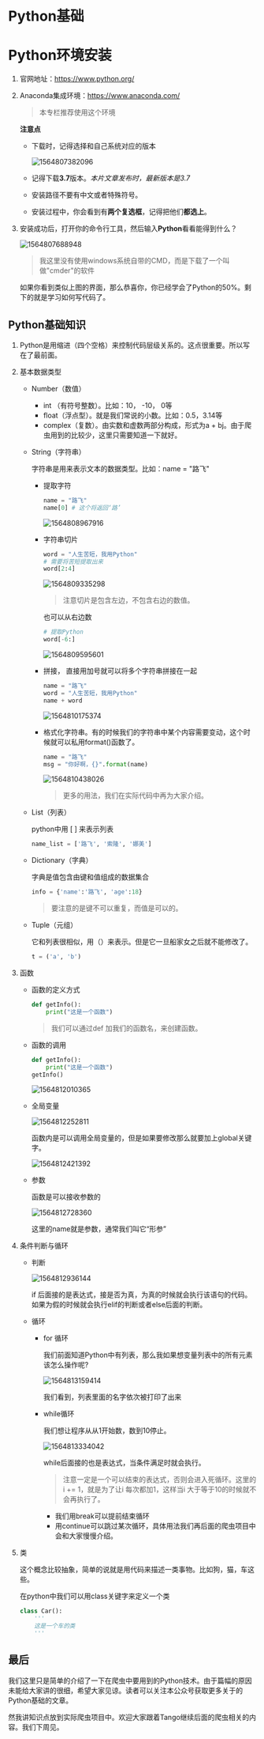 # Python基础

# Python环境安装

1. 官网地址：https://www.python.org/

2. Anaconda集成环境：https://www.anaconda.com/

   > 本专栏推荐使用这个环境

   **注意点**

   - 下载时，记得选择和自己系统对应的版本

     ![1564807382096](C:\Users\baohu\Documents\专栏\img\1564807382096.png )

   - 记得下载**3.7**版本。*本片文章发布时，最新版本是3.7*

   - 安装路径不要有中文或者特殊符号。

   - 安装过程中，你会看到有**两个复选框**，记得把他们**都选上**。

3. 安装成功后，打开你的命令行工具，然后输入**Python**看看能得到什么？

   ![1564807688948](C:\Users\baohu\Documents\专栏\img\1564807688948.png )

   

   > 我这里没有使用windows系统自带的CMD，而是下载了一个叫做"cmder"的软件

   如果你看到类似上图的界面，那么恭喜你，你已经学会了Python的50%。剩下的就是学习如何写代码了。

## Python基础知识

1. Python是用缩进（四个空格）来控制代码层级关系的。这点很重要。所以写在了最前面。

2. 基本数据类型

   - Number（数值）

     - int （有符号整数）。比如：10， -10， 0等
     - float（浮点型）。就是我们常说的小数。比如：0.5，3.14等
     - complex（复数）。由实数和虚数两部分构成，形式为a + bj。由于爬虫用到的比较少，这里只需要知道一下就好。

   - String（字符串）

     字符串是用来表示文本的数据类型。比如：name = "路飞"

     - 提取字符

       ```python
       name = "路飞"
       name[0] # 这个将返回‘路’
       ```

       ![1564808967916](C:\Users\baohu\Documents\专栏\img\1564808967916.png )

     - 字符串切片

       ```python
       word = "人生苦短，我用Python"
       # 需要将苦短提取出来
       word[2:4]
       ```

       ![1564809335298](C:\Users\baohu\Documents\专栏\img\1564809335298.png )

       > 注意切片是包含左边，不包含右边的数值。

       也可以从右边数

       ```python
       # 提取Python
       word[-6:]
       ```

       ![1564809595601](C:\Users\baohu\Documents\专栏\img\1564809595601.png )

     - 拼接， 直接用加号就可以将多个字符串拼接在一起

       ```python
       name = "路飞"
       word = "人生苦短，我用Python"
       name + word
       ```

       ![1564810175374](C:\Users\baohu\Documents\专栏\img\1564810175374.png )

     - 格式化字符串。有的时候我们的字符串中某个内容需要变动，这个时候就可以私用format()函数了。

       ```python
       name = "路飞"
       msg = "你好啊，{}".format(name)
       ```

       ![1564810438026](C:\Users\baohu\Documents\专栏\img\1564810438026.png )

       > 更多的用法，我们在实际代码中再为大家介绍。

   - List（列表）

     python中用 [ ] 来表示列表

     ```python
     name_list = ['路飞', '索隆', '娜美']
     ```

   - Dictionary（字典）

     字典是值包含由键和值组成的数据集合

     ```python
     info = {'name':'路飞', 'age':18}
     ```

     > 要注意的是键不可以重复，而值是可以的。

   - Tuple（元组）

     它和列表很相似，用（）来表示。但是它一旦船家女之后就不能修改了。

     ```python
     t = ('a', 'b')
     ```

3. 函数

   - 函数的定义方式

     ```python
     def getInfo():
         print("这是一个函数")
     ```

     > 我们可以通过def 加我们的函数名，来创建函数。

   - 函数的调用

     ```python
     def getInfo():
         print("这是一个函数")
     getInfo()
     ```

     ![1564812010365](C:\Users\baohu\Documents\专栏\img\1564812010365.png )

   - 全局变量

     ![1564812252811](C:\Users\baohu\Documents\专栏\img\1564812252811.png )

     函数内是可以调用全局变量的，但是如果要修改那么就要加上global关键字。

     ![1564812421392](C:\Users\baohu\Documents\专栏\img\1564812421392.png )

   - 参数

     函数是可以接收参数的

     ![1564812728360](C:\Users\baohu\Documents\专栏\img\1564812728360.png )

     这里的name就是参数，通常我们叫它“形参”

4. 条件判断与循环

   - 判断

     ![1564812936144](C:\Users\baohu\Documents\专栏\img\1564812936144.png )

     if 后面接的是表达式，接是否为真，为真的时候就会执行该语句的代码。如果为假的时候就会执行elif的判断或者else后面的判断。

   - 循环

     - for 循环

       我们前面知道Python中有列表，那么我如果想变量列表中的所有元素该怎么操作呢?

       ![1564813159414](C:\Users\baohu\Documents\专栏\img\1564813159414.png )

       我们看到，列表里面的名字依次被打印了出来

     - while循环

       我们想让程序从从1开始数，数到10停止。

       ![1564813334042](C:\Users\baohu\Documents\专栏\img\1564813334042.png )

       while后面接的也是表达式，当条件满足时就会执行。

       > 注意一定是一个可以结束的表达式，否则会进入死循环。这里的 i += 1，就是为了让i 每次都加1，这样当i 大于等于10的时候就不会再执行了。

       - 我们用break可以提前结束循环
       - 用continue可以跳过某次循环，具体用法我们再后面的爬虫项目中会和大家慢慢介绍。

5. 类

   这个概念比较抽象，简单的说就是用代码来描述一类事物。比如狗，猫，车这些。

   在python中我们可以用class关键字来定义一个类

   ```python
   class Car():
       '''
       这是一个车的类
       '''
   ```

## 最后

我们这里只是简单的介绍了一下在爬虫中要用到的Python技术。由于篇幅的原因未能给大家讲的很细，希望大家见谅。读者可以关注本公众号获取更多关于的Python基础的文章。

然我讲知识点放到实际爬虫项目中。欢迎大家跟着Tango继续后面的爬虫相关的内容。我们下周见。